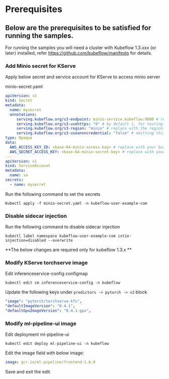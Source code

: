 # Prerequisites

## Below are the prerequisites to be satisfied for running the samples.

For running the samples you will need a cluster with Kubeflow 1.3.xxx (or later)  installed, 
refer https://github.com/kubeflow/manifests for details.

### Add Minio secret for KServe 

Apply below secret and service account for KServe to access minio server

minio-secret.yaml

```yaml
apiVersion: v1
kind: Secret
metadata:
  name: mysecret
  annotations:
     serving.kubeflow.org/s3-endpoint: minio-service.kubeflow:9000 # replace with your s3 endpoint
     serving.kubeflow.org/s3-usehttps: "0" # by default 1, for testing with minio you need to set to 0
     serving.kubeflow.org/s3-region: "minio" # replace with the region the bucket is created in
     serving.kubeflow.org/s3-useanoncredential: "false" # omitting this is the same as false, if true will ignore credential provided and use anonymous credentials
type: Opaque
data:
  AWS_ACCESS_KEY_ID: <base-64-minio-access-key> # replace with your base64 encoded minio credential
  AWS_SECRET_ACCESS_KEY: <base-64-minio-secret-key> # replace with your base64 encoded minio credential
---
apiVersion: v1
kind: ServiceAccount
metadata:
  name: sa
secrets:
  - name: mysecret
```

Run the following command to set the secrets

```Kubectl apply -f minio-secret.yaml -n kubeflow-user-example-com```

### Disable sidecar injection

Run the following command to disable sidecar injection

```kubectl label namespace kubeflow-user-example-com istio-injection=disabled --overwrite```

**The below changes are required only for kubeflow 1.3.x **

### Modify KServe torchserve image

Edit inferenceservice-config configmap

```kubectl edit cm inferenceservice-config -n kubeflow```

Update the following keys under `predictors -> pytorch -> v2` block

```yaml
"image": "pytorch/torchserve-kfs",
"defaultImageVersion": "0.4.1",
"defaultGpuImageVersion": "0.4.1-gpu",
```

### Modify ml-pipeline-ui image

Edit deployment ml-pipeline-ui

```kubectl edit deploy ml-pipeline-ui -n kubeflow```

Edit the image field with below image:  

```yaml
image: gcr.io/ml-pipeline/frontend:1.6.0
```

Save and exit the edit.


